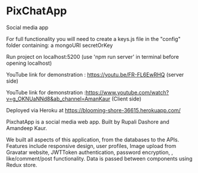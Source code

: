 # PixChatApp
Social media app 

For full functionality you will need to create a keys.js file in the "config" folder containing:
a mongoURI
secretOrKey

Run project on localhost:5200 (use 'npm run server' in terminal before opening localhost) 

YouTube link for demonstration : https://youtu.be/FR-FL6EwRHQ (server side)

YouTube link for demonstration :https://www.youtube.com/watch?v=g_OKNUaNNd8&ab_channel=AmanKaur (Client side)

Deployed via Heroku at https://blooming-shore-36615.herokuapp.com/

PixchatApp is a social media web app. Built by Rupali Dashore and Amandeep Kaur.

We built all aspects of this application, from the databases to the APIs. Features include responsive design, user profiles, Image upload from Gravatar website, JWTToken authentication, password encryption, , like/comment/post functionality. Data is passed between components using Redux store.
